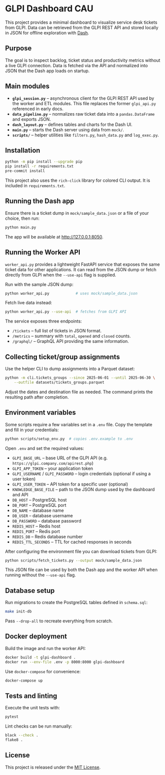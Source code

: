 # GLPI Dashboard CAU

This project provides a minimal dashboard to visualize service desk tickets from GLPI. Data can be retrieved from the GLPI REST API and stored locally in JSON for offline exploration with [Dash](https://dash.plotly.com/).

## Purpose

The goal is to inspect backlog, ticket status and productivity metrics without a live GLPI connection. Data is fetched via the API and normalized into JSON that the Dash app loads on startup.

## Main modules

- **`glpi_session.py`** – asynchronous client for the GLPI REST API used by the worker and ETL modules. This file replaces the former `glpi_api.py` referenced in early docs.
- **`data_pipeline.py`** – normalizes raw ticket data into a `pandas.DataFrame` and exports JSON.
- **`dash_layout.py`** – defines tables and charts for the Dash UI.
- **`main.py`** – starts the Dash server using data from `mock/`.
- **`scripts/`** – helper utilities like `filters.py`, `hash_data.py` and `log_exec.py`.

## Installation

```bash
python -m pip install --upgrade pip
pip install -r requirements.txt
pre-commit install
```

This project also uses the `rich-click` library for colored CLI output. It is included in `requirements.txt`.

## Running the Dash app

Ensure there is a ticket dump in `mock/sample_data.json` or a file of your choice, then run:

```bash
python main.py
```

The app will be available at <http://127.0.0.1:8050>.

## Running the Worker API

`worker_api.py` provides a lightweight FastAPI service that exposes the same ticket data for other applications. It can read from the JSON dump or fetch directly from GLPI when the `--use-api` flag is supplied.

Run with the sample JSON dump:

```bash
python worker_api.py            # uses mock/sample_data.json
```

Fetch live data instead:

```bash
python worker_api.py --use-api  # fetches from GLPI API
```

The service exposes three endpoints:

- `/tickets` – full list of tickets in JSON format.
- `/metrics` – summary with `total`, `opened` and `closed` counts.
- `/graphql/` – GraphQL API providing the same information.

## Collecting ticket/group assignments

Use the helper CLI to dump assignments into a Parquet dataset:

```bash
python -m cli.tickets_groups --since 2025-06-01 --until 2025-06-30 \
    --outfile datasets/tickets_groups.parquet
```

Adjust the dates and destination file as needed. The command prints the resulting path after completion.

## Environment variables

Some scripts require a few variables set in a `.env` file. Copy the template and fill in your credentials:

```bash
python scripts/setup_env.py  # copies .env.example to .env
```

Open `.env` and set the required values:

- `GLPI_BASE_URL` – base URL of the GLPI API (e.g. `https://glpi.company.com/apirest.php`)
- `GLPI_APP_TOKEN` – your application token
- `GLPI_USERNAME` / `GLPI_PASSWORD` – login credentials (optional if using a user token)
- `GLPI_USER_TOKEN` – API token for a specific user (optional)
- `KNOWLEDGE_BASE_FILE` – path to the JSON dump used by the dashboard and API
- `DB_HOST` – PostgreSQL host
- `DB_PORT` – PostgreSQL port
- `DB_NAME` – database name
- `DB_USER` – database username
- `DB_PASSWORD` – database password
- `REDIS_HOST` – Redis host
- `REDIS_PORT` – Redis port
- `REDIS_DB` – Redis database number
- `REDIS_TTL_SECONDS` – TTL for cached responses in seconds

After configuring the environment file you can download tickets from GLPI:

```bash
python scripts/fetch_tickets.py --output mock/sample_data.json
```

This JSON file can be used by both the Dash app and the worker API when running without the `--use-api` flag.

## Database setup

Run migrations to create the PostgreSQL tables defined in `schema.sql`:

```bash
make init-db
```

Pass `--drop-all` to recreate everything from scratch.


## Docker deployment

Build the image and run the worker API:

```bash
docker build -t glpi-dashboard .
docker run --env-file .env -p 8000:8000 glpi-dashboard
```

Use `docker-compose` for convenience:

```bash
docker-compose up
```

## Tests and linting

Execute the unit tests with:

```bash
pytest
```

Lint checks can be run manually:

```bash
black --check .
flake8 .
```

## License

This project is released under the [MIT License](LICENSE).

